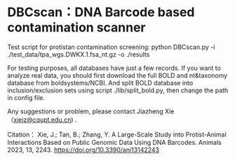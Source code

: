 # DBCscan：DNA Barcode based contamination scanner

Test script for protistan contamination screening: python DBCscan.py -i ./test_data/tpa_wgs.DWKX.1.fsa_nt.gz -o ./results

For testing purposes, all databases have just a few records. If you want to analyze real data, you should first download the full BOLD and nt&taxonomy database from boldsystems/NCBI. And split BOLD database into inclusion/exclusion sets using script ./lib/split_bold.py, then change the path in config file.

Any suggestions or problem, please contact Jiazheng Xie（xiejz@cqupt.edu.cn) .

Citation：
Xie, J.; Tan, B.; Zhang, Y. A Large-Scale Study into Protist-Animal Interactions Based on Public Genomic Data Using DNA Barcodes. Animals 2023, 13, 2243. https://doi.org/10.3390/ani13142243 

